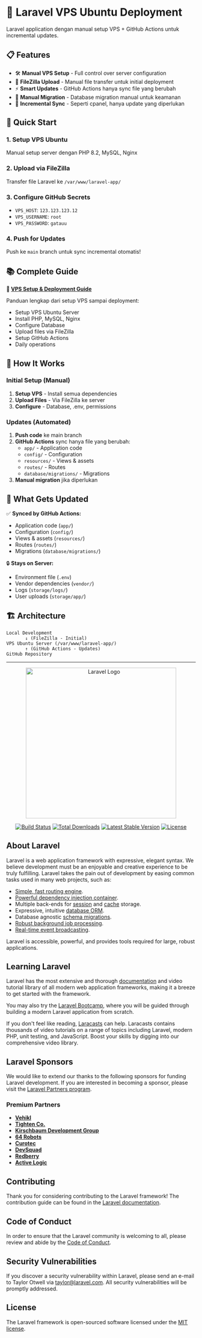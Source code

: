 # 🚀 Laravel VPS Ubuntu Deployment

Laravel application dengan manual setup VPS + GitHub Actions untuk incremental updates.

## 📋 Features

- 🛠️ **Manual VPS Setup** - Full control over server configuration
- 📁 **FileZilla Upload** - Manual file transfer untuk initial deployment
- ⚡ **Smart Updates** - GitHub Actions hanya sync file yang berubah
- 🔧 **Manual Migration** - Database migration manual untuk keamanan
- 🎯 **Incremental Sync** - Seperti cpanel, hanya update yang diperlukan

## 🚀 Quick Start

### 1. Setup VPS Ubuntu
Manual setup server dengan PHP 8.2, MySQL, Nginx

### 2. Upload via FileZilla
Transfer file Laravel ke `/var/www/laravel-app/`

### 3. Configure GitHub Secrets
- `VPS_HOST`: `123.123.123.12`
- `VPS_USERNAME`: `root`
- `VPS_PASSWORD`: `gatauu`

### 4. Push for Updates
Push ke `main` branch untuk sync incremental otomatis!

## 📚 Complete Guide

**📖 [VPS Setup & Deployment Guide](VPS-SETUP-GUIDE.md)**

Panduan lengkap dari setup VPS sampai deployment:
- Setup VPS Ubuntu Server
- Install PHP, MySQL, Nginx
- Configure Database
- Upload files via FileZilla
- Setup GitHub Actions
- Daily operations

## 🔄 How It Works

### Initial Setup (Manual)
1. **Setup VPS** - Install semua dependencies
2. **Upload Files** - Via FileZilla ke server
3. **Configure** - Database, .env, permissions

### Updates (Automated)
1. **Push code** ke main branch
2. **GitHub Actions** sync hanya file yang berubah:
   - `app/` - Application code
   - `config/` - Configuration
   - `resources/` - Views & assets
   - `routes/` - Routes
   - `database/migrations/` - Migrations
3. **Manual migration** jika diperlukan

## 🎯 What Gets Updated

✅ **Synced by GitHub Actions:**
- Application code (`app/`)
- Configuration (`config/`)
- Views & assets (`resources/`)
- Routes (`routes/`)
- Migrations (`database/migrations/`)

🔒 **Stays on Server:**
- Environment file (`.env`)
- Vendor dependencies (`vendor/`)
- Logs (`storage/logs/`)
- User uploads (`storage/app/`)

## 🏗️ Architecture

```
Local Development
       ↓ (FileZilla - Initial)
VPS Ubuntu Server (/var/www/laravel-app/)
       ↑ (GitHub Actions - Updates)
GitHub Repository
```

---

<p align="center"><a href="https://laravel.com" target="_blank"><img src="https://raw.githubusercontent.com/laravel/art/master/logo-lockup/5%20SVG/2%20CMYK/1%20Full%20Color/laravel-logolockup-cmyk-red.svg" width="400" alt="Laravel Logo"></a></p>

<p align="center">
<a href="https://github.com/laravel/framework/actions"><img src="https://github.com/laravel/framework/workflows/tests/badge.svg" alt="Build Status"></a>
<a href="https://packagist.org/packages/laravel/framework"><img src="https://img.shields.io/packagist/dt/laravel/framework" alt="Total Downloads"></a>
<a href="https://packagist.org/packages/laravel/framework"><img src="https://img.shields.io/packagist/v/laravel/framework" alt="Latest Stable Version"></a>
<a href="https://packagist.org/packages/laravel/framework"><img src="https://img.shields.io/packagist/l/laravel/framework" alt="License"></a>
</p>

## About Laravel

Laravel is a web application framework with expressive, elegant syntax. We believe development must be an enjoyable and creative experience to be truly fulfilling. Laravel takes the pain out of development by easing common tasks used in many web projects, such as:

- [Simple, fast routing engine](https://laravel.com/docs/routing).
- [Powerful dependency injection container](https://laravel.com/docs/container).
- Multiple back-ends for [session](https://laravel.com/docs/session) and [cache](https://laravel.com/docs/cache) storage.
- Expressive, intuitive [database ORM](https://laravel.com/docs/eloquent).
- Database agnostic [schema migrations](https://laravel.com/docs/migrations).
- [Robust background job processing](https://laravel.com/docs/queues).
- [Real-time event broadcasting](https://laravel.com/docs/broadcasting).

Laravel is accessible, powerful, and provides tools required for large, robust applications.

## Learning Laravel

Laravel has the most extensive and thorough [documentation](https://laravel.com/docs) and video tutorial library of all modern web application frameworks, making it a breeze to get started with the framework.

You may also try the [Laravel Bootcamp](https://bootcamp.laravel.com), where you will be guided through building a modern Laravel application from scratch.

If you don't feel like reading, [Laracasts](https://laracasts.com) can help. Laracasts contains thousands of video tutorials on a range of topics including Laravel, modern PHP, unit testing, and JavaScript. Boost your skills by digging into our comprehensive video library.

## Laravel Sponsors

We would like to extend our thanks to the following sponsors for funding Laravel development. If you are interested in becoming a sponsor, please visit the [Laravel Partners program](https://partners.laravel.com).

### Premium Partners

- **[Vehikl](https://vehikl.com)**
- **[Tighten Co.](https://tighten.co)**
- **[Kirschbaum Development Group](https://kirschbaumdevelopment.com)**
- **[64 Robots](https://64robots.com)**
- **[Curotec](https://www.curotec.com/services/technologies/laravel)**
- **[DevSquad](https://devsquad.com/hire-laravel-developers)**
- **[Redberry](https://redberry.international/laravel-development)**
- **[Active Logic](https://activelogic.com)**

## Contributing

Thank you for considering contributing to the Laravel framework! The contribution guide can be found in the [Laravel documentation](https://laravel.com/docs/contributions).

## Code of Conduct

In order to ensure that the Laravel community is welcoming to all, please review and abide by the [Code of Conduct](https://laravel.com/docs/contributions#code-of-conduct).

## Security Vulnerabilities

If you discover a security vulnerability within Laravel, please send an e-mail to Taylor Otwell via [taylor@laravel.com](mailto:taylor@laravel.com). All security vulnerabilities will be promptly addressed.

## License

The Laravel framework is open-sourced software licensed under the [MIT license](https://opensource.org/licenses/MIT).
